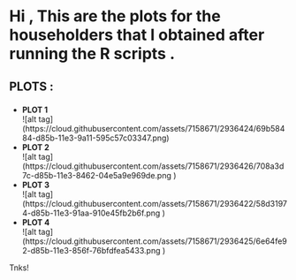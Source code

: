 <h1>
Hi ,
This  are    the plots  for the  householders   that  I   obtained  after running  the  R  scripts  .</h1>
<h2><p>PLOTS :</p></h2>
 
<ul>
<li><B>PLOT 1 </B></li>
![alt tag](https://cloud.githubusercontent.com/assets/7158671/2936424/69b58484-d85b-11e3-9a11-595c57c03347.png)
<li><B>PLOT 2 </B></li>
![alt tag](https://cloud.githubusercontent.com/assets/7158671/2936426/708a3d7c-d85b-11e3-8462-04e5a9e969de.png )
<li><B>PLOT 3 </B></li>
![alt tag](https://cloud.githubusercontent.com/assets/7158671/2936422/58d31974-d85b-11e3-91aa-910e45fb2b6f.png )
<li><B>PLOT 4 </B></li>
![alt tag](https://cloud.githubusercontent.com/assets/7158671/2936425/6e64fe92-d85b-11e3-856f-76bfdfea5433.png )
</ul>



Tnks!
